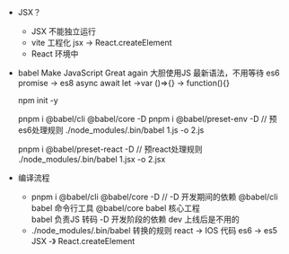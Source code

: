 - JSX？
    - JSX 不能独立运行
    - vite 工程化
        jsx -> React.createElement
    - React 环境中

- babel
    Make JavaScript Great again
    大胆使用JS 最新语法，不用等待
    es6 promise -> es8 async await
    let ->var
    ()=>{} -> function(){}

    npm init -y

    pnpm i @babel/cli @babel/core -D
    pnpm i @babel/preset-env -D  // 预es6处理规则
    ./node_modules/.bin/babel 1.js -o 2.js

    pnpm i @babel/preset-react -D  // 预react处理规则
    ./node_modules/.bin/babel 1.jsx -o 2.jsx

- 编译流程
    - pnpm i @babel/cli @babel/core -D    // -D 开发期间的依赖
        @babel/cli  babel 命令行工具
        @babel/core  babel 核心工程  
        babel  负责JS 转码
        -D  开发阶段的依赖  dev
        上线后是不用的
    - ./node_modules/.bin/babel
        转换的规则
        react -> IOS 代码
        es6 -> es5
        JSX -》 React.createElement
